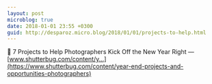 ```yaml
---
layout: post
microblog: true
date: 2018-01-01 23:55 +0300
guid: http://desparoz.micro.blog/2018/01/01/projects-to-help.html
---
```

🔗 7 Projects to Help Photographers Kick Off the New Year Right — [www.shutterbug.com/content/y...](https://www.shutterbug.com/content/year-end-projects-and-opportunities-photographers)
